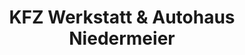 ---
title: "KFZ Werkstatt & Autohaus Niedermeier"
url: /scheyern/kfz-werkstatt-und-autohaus-niedermeier/
shop: Autowerkstatt
---